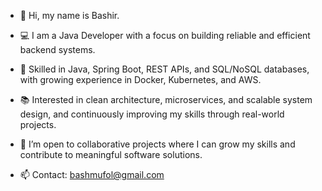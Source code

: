 - 👋 Hi, my name is Bashir.

- 💻 I am a Java Developer with a focus on building reliable and efficient backend systems.

- 🔧 Skilled in Java, Spring Boot, REST APIs, and SQL/NoSQL databases, with growing experience in Docker, Kubernetes, and AWS.

- 📚 Interested in clean architecture, microservices, and scalable system design, and continuously improving my skills through real-world projects.

- 🤝 I’m open to collaborative projects where I can grow my skills and contribute to meaningful software solutions.

- 📫 Contact: bashmufol@gmail.com

<!---
Bashmufol/Bashmufol is a ✨ special ✨ repository because its `README.md` (this file) appears on your GitHub profile.
You can click the Preview link to take a look at your changes.
--->
